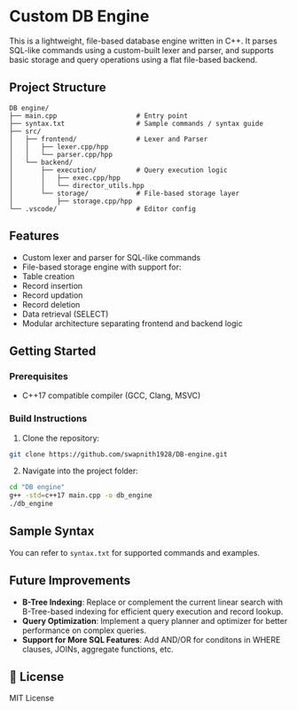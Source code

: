 #  Custom DB Engine

This is a lightweight, file-based database engine written in C++. It parses SQL-like commands using a custom-built lexer and parser, and supports basic storage and query operations using a flat file-based backend.

##  Project Structure

```
DB engine/
├── main.cpp                    # Entry point
├── syntax.txt                  # Sample commands / syntax guide
├── src/
│   ├── frontend/               # Lexer and Parser
│   │   ├── lexer.cpp/hpp
│   │   └── parser.cpp/hpp
│   └── backend/
│       ├── execution/          # Query execution logic
│       │   ├── exec.cpp/hpp
│       │   └── director_utils.hpp
│       └── storage/            # File-based storage layer
│           ├── storage.cpp/hpp
└── .vscode/                    # Editor config
```

##  Features

-  Custom lexer and parser for SQL-like commands
-  File-based storage engine with support for:
  - Table creation
  - Record insertion
  - Record updation
  - Record deletion
  - Data retrieval (SELECT)
-  Modular architecture separating frontend and backend logic

##  Getting Started

### Prerequisites

- C++17 compatible compiler (GCC, Clang, MSVC)

### Build Instructions

1. Clone the repository:

```bash
git clone https://github.com/swapnith1928/DB-engine.git
```

2. Navigate into the project folder:
```bash
cd "DB engine"
g++ -std=c++17 main.cpp -o db_engine
./db_engine
```


##  Sample Syntax

You can refer to `syntax.txt` for supported commands and examples.

##  Future Improvements

-  **B-Tree Indexing**: Replace or complement the current linear search with B-Tree-based indexing for efficient query execution and record lookup.
-  **Query Optimization**: Implement a query planner and optimizer for better performance on complex queries.
-  **Support for More SQL Features**: Add AND/OR for conditons in WHERE clauses, JOINs, aggregate functions, etc.


## 📄 License

MIT License
